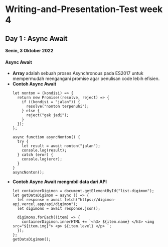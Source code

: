 
# Writing-and-Presentation-Test week 4
## Day 1 : Async Await
**Senin, 3 Oktober 2022**
#### **Async Await**
- **Array** adalah sebuah proses Asynchronous pada ES2017 untuk mempermudah mengangani promise agar penulisan code lebih efisien.
- **Contoh Async Await**
    ```
    let nonton = (kondisi) => {
      return new Promise((resolve, reject) => {
        if ((kondisi = "jalan")) {
          resolve("nonton terpenuhi");
        } else {
          reject("gak jadi");
        }
      });
    };
    
    async function asyncNonton() {
      try {
        let result = await nonton("jalan");
        console.log(result);
      } catch (eror) {
        console.log(eror);
      }
    }
    asyncNonton();
    ```
- **Contoh Async Await mengmbil data dari API**
    ```
    let containerDigimon = document.getElementById("list-digimon");
    let getDataDigimon = async () => {
      let response = await fetch("https://digimon-api.vercel.app/api/digimon");
      let digimons = await response.json();
    
      digimons.forEach((item) => {
        containerDigimon.innerHTML += `<h3> ${item.name} </h3> <img src="${item.img}"> <p> ${item.level} </p> `;
      });
    };
    getDataDigimon();
    ```